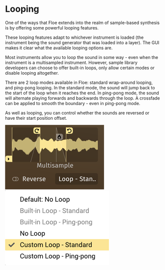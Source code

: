 <!--
SPDX-FileCopyrightText: 2025 Sam Windell
SPDX-License-Identifier: GPL-3.0-or-later
-->

# Looping

One of the ways that Floe extends into the realm of sample-based synthesis is by offering some powerful looping features.

These looping features adapt to whichever instrument is loaded (the instrument being the sound generator that was loaded into a layer). The GUI makes it clear what the available looping options are. 

Most instruments allow you to loop the sound in some way - even when the instrument is a multisampled instrument. However, sample library developers can choose to offer built-in loops, only allow certain modes or disable looping altogether.

There are 2 loop modes available in Floe: standard wrap-around looping, and ping-pong looping. In the standard mode, the sound will jump back to the start of the loop when it reaches the end. In ping-pong mode, the sound will alternate playing forwards and backwards through the loop. A crossfade can be applied to smooth the boundary - even in ping-pong mode.

As well as looping, you can control whether the sounds are reversed or have their start position offset.

![Loop GUI](../images/loop-gui.png)
![Loop Mode Menu](../images/loop-mode-menu.png)
